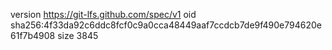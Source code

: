 version https://git-lfs.github.com/spec/v1
oid sha256:4f33da92c6ddc8fcf0c9a0cca48449aaf7ccdcb7de9f490e794620e61f7b4908
size 3845
